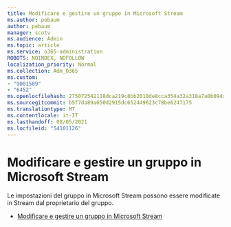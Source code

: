 ```yaml
---
title: Modificare e gestire un gruppo in Microsoft Stream
ms.author: pebaum
author: pebaum
manager: scotv
ms.audience: Admin
ms.topic: article
ms.service: o365-administration
ROBOTS: NOINDEX, NOFOLLOW
localization_priority: Normal
ms.collection: Adm_O365
ms.custom:
- "9001509"
- "6452"
ms.openlocfilehash: 275072542118dca219c8bb2010de8cca354a32a318a7a0b094a3ec77bedcbadc
ms.sourcegitcommit: b5f7da89a650d2915dc652449623c78be6247175
ms.translationtype: MT
ms.contentlocale: it-IT
ms.lasthandoff: 08/05/2021
ms.locfileid: "54101126"
---
```

# <a name="edit-and-manage-a-group-in-microsoft-stream"></a>Modificare e gestire un gruppo in Microsoft Stream

Le impostazioni del gruppo in Microsoft Stream possono essere modificate in Stream dal proprietario del gruppo.  

- [Modificare e gestire un gruppo in Microsoft Stream](https://docs.microsoft.com/stream/portal-manage-groups)
